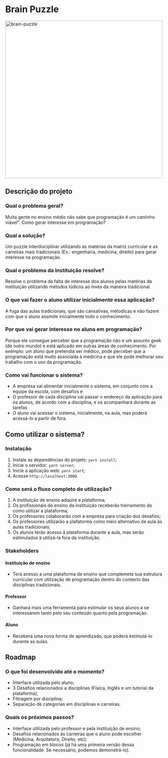 # Brain Puzzle
<img width="498" alt="brain-puzzle" src="https://user-images.githubusercontent.com/47576846/69723487-6e7f6d00-10f8-11ea-9eda-fdaa141955ce.png">

## Descrição do projeto
### Qual o problema geral?
Muita gente no ensino médio não sabe que programação é um caminho viável". Como gerar interesse em programação?

### Qual a solução?
Um puzzle interdisciplinar utilizando as matérias da matriz curricular e as carreiras mais tradicionais (Ex.: engenharia, medicina, direito) para gerar interesse na programação.

### Qual o problema da instituição resolve?
Resolve o problema da falta de interesse dos alunos pelas matérias da instituição utilizando métodos lúdicos ao invés da maneira tradicional.

### O que vai fazer o aluno utilizar inicialmente essa aplicação?
A fuga das aulas tradicionais, que são cansativas, métodicas e não fazem com que o aluno assimile inicialmente todo o conhecimento.

### Por que vai gerar interesse no aluno em programação?
Porque ele consegue perceber que a programação não é um assunto geek (de outro mundo) e está aplicado em outras áreas de conhecimento. Por exemplo: um aluno que pretendia ser médico, pode perceber que a programação está muito associada à medicina e que ele pode melhorar seu trabalho com o uso da programação.

### Como vai funcionar o sistema?
* A empresa vai alimentar inicialmente o sistema, em conjunto com a equipe da escola, com desafios e
* O professor de cada disciplina vai passar o endereço da aplicação para os alunos, de acordo com a disciplina, e os acompanhará durante as tarefas
* O aluno vai acessar o sistema, inicialmente, na aula, mas poderá acessá-lo a partir de fora.

## Como utilizar o sistema?

### Instalação
1. Instale as dependências do projeto: `yarn install`;
2. Inicie o servidor: `yarn server`;
3. Inicie a aplicação web: `yarn start`;
4. Acesse `http://localhost:3000`.

### Como será o fluxo completo de utilização?
1. A instituição de ensino adquire a plataforma;
2. Os profissionais de ensino da instituição receberão treinamento de como utilizar a plataforma;
3. Os professores colaborarão com a empresa para criação dos desafios;
4. Os professores utilizarão a plafatorma como meio alternativo de aula às aulas tradicionais;
5. Os alunos terão acesso à plataforma durante a aula, mas serão estimulados à utilizá-la fora da instituição.

### Stakeholders

#### Instituição de ensino
- Terá acesso a uma plataforma de ensino que complemeta sua estrutura curricular com utilização de programação dentro do contexto das disciplinas tradicionais.

#### Professor
- Ganhará mais uma ferramenta para estimular os seus alunos a se interessarem tanto pelo seu conteúdo quanto pela programação.

#### Aluno
- Receberá uma nova forma de aprendizado, que poderá estimulá-lo durante as aulas.

## Roadmap

### O que foi desenvolvido até o momento?
* Interface utilizada pelo aluno;
* 3 Desafios relacionados a disciplinas (Física, Inglês e um tutorial da plataforma);
* Filtragem por disciplina;
* Separação de categorias em disciplinas e carreiras.

### Quais os próximos passos?
* Interface utilizada pelo professor e pela instituição de ensino;
* Desafios relacionados às carreiras que o aluno pode escolher (Medicina, Arquitetura, Direito, etc);
* Programação em blocos (já há uma primeira versão dessa funcionalidade. Se necessário, podemos demonstrá-lo).
